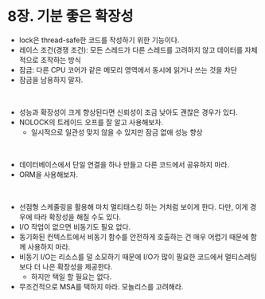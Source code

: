 # 8장. 기분 좋은 확장성
- lock은 thread-safe한 코드를 작성하기 위한 기능이다.
- 레이스 조건(경쟁 조건): 모든 스레드가 다른 스레드를 고려하지 않고 데이터를 자체적으로 조작하는 방식
- 잠금: 다른 CPU 코어가 같은 메모리 영역에서 동시에 읽거나 쓰는 것을 차단
- 잠금을 남용하지 말자.

<br/>

- 성능과 확장성이 크게 향상된다면 신뢰성이 조금 낮아도 괜찮은 경우가 있다.
- NOLOCK의 트레이드 오프를 잘 알고 사용해보자.
  - 일시적으로 일관성 맞지 않을 수 있지만 잠금 없애 성능 향상

<br/>

- 데이터베이스에서 단일 연결을 하나 만들고 다른 코드에서 공유하지 마라.
- ORM을 사용해보자.

<br/>

- 선점형 스케줄링을 활용해 마치 멀티태스킹 하는 거처럼 보이게 한다. 다만, 이게 경우에 따라 확장성을 해칠 수도 있다.
- I/O 작업이 없으면 비동기도 필요 없다.
- 동기화된 컨텍스트에서 비동기 함수를 안전하게 호출하는 건 매우 어렵기 때문에 함께 사용하지 마라.
- 비동기 I/O는 리소스를 덜 소모하기 때문에 I/O가 많이 필요한 코드에서 멀티스레팅보다 더 나은 확장성을 제공한다.
  - 하지만 택일 할 필요는 없다.
- 무조건적으로 MSA를 택하지 마라. 모놀리스를 고려해라.
